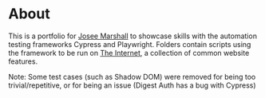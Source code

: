 # About

This is a portfolio for [Josee Marshall](https://www.linkedin.com/in/josee-marshall-770775142/) to showcase skills with the automation testing frameworks Cypress and Playwright.
Folders contain scripts using the framework to be run on [The Internet](https://the-internet.herokuapp.com), a collection of common website features.

Note: Some test cases (such as Shadow DOM) were removed for being too trivial/repetitive, or for being an issue (Digest Auth has a bug with Cypress)

